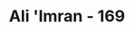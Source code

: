 ---
title: "Ali 'Imran - 169"
no: 169
arabic_no: ١٦٩
ayah: وَلَا تَحْسَبَنَّ الَّذِيْنَ قُتِلُوْا فِيْ سَبِيْلِ اللّٰهِ اَمْوَاتًا ۗ بَلْ اَحْيَاۤءٌ عِنْدَ رَبِّهِمْ يُرْزَقُوْنَۙ
translation: "Dan jangan sekali-kali kamu mengira bahwa orang-orang yang gugur di jalan Allah itu mati; sebenarnya mereka itu hidup di sisi Tuhannya mendapat rezeki,"
tafsir: "Orang-orang yang telah terbunuh sebagai syuhada dalam perang fi sabilillah, janganlah dikira mereka mati, sebagaimana anggapan orang- orang munafik, tetapi mereka masih hidup di sisi Allah, mendapat rezeki dan nikmat yang berlimpah.\n\nBagaimana keadaan hidup mereka seterusnya, hanyalah Allah yang mengetahui. Dalam hadis yang diriwayatkan Ibnu Abbas, Nabi saw bersabda \n\nPara syuhada berada di tepi sungai dekat pintu surga, mereka berada dalam sebuah kubah yang hijau. Hidangan mereka keluar dari surga itu setiap pagi dan sore. (Riwayat al-hakim, Ahmad dan at-thabrani dari Ibnu 'Abbas).\n\nPara syuhada itu menikmati pemberian-pemberian Allah, mereka ingin mati syahid berulang kali. Hal ini dijelaskan dalam sabda Rasulullah saw:\n\n\"Tidak ada seorang yang telah mati dan memperoleh kenikmatan di sisi Allah, kemudian ingin kembali ke dunia kecuali orang yang mati syahid. Ia ingin dikembalikan ke dunia, kemudian mati syahid lagi. Hal itu karena besarnya keutamaan mati syahid..\" (Riwayat Muslim)"
---